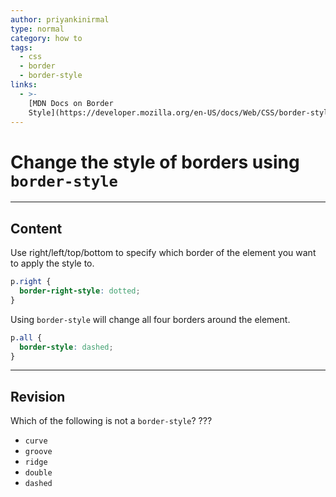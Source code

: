 ```yaml
---
author: priyankinirmal
type: normal
category: how to
tags:
  - css
  - border
  - border-style
links:
  - >-
    [MDN Docs on Border
    Style](https://developer.mozilla.org/en-US/docs/Web/CSS/border-style){website}
---
```


# Change the style of borders using `border-style`


---

## Content

Use right/left/top/bottom to specify which border of the element you want to apply the style to.

```css
p.right {
  border-right-style: dotted;
}
```

Using `border-style` will change all four borders around the element.

```css
p.all {
  border-style: dashed;
}
```


---

## Revision

Which of the following is not a `border-style`? ???

* `curve`
* `groove`
* `ridge`
* `double`
* `dashed`
